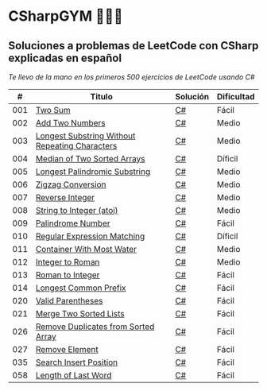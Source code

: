 # CSharpGYM 🥊💪🏽

## Soluciones a problemas de LeetCode con CSharp explicadas en español

_Te llevo de la mano en los primeros 500 ejercicios de LeetCode usando C#_

| # | Titulo | Solución | Dificultad |
|---| ----- | -------- | ---------- |
|001|[Two Sum](https://leetcode.com/problems/two-sum/) | [C#](https://github.com/Jonas-Lara/CSharpGYM/blob/main/Algoritmos-01-50/01-TwoSums.cs)|Fácil|
|002|[Add Two Numbers](https://leetcode.com/problems/add-two-numbers/) | [C#](https://github.com/Jonas-Lara/CSharpGYM/blob/main/Algoritmos-01-50/02-AddTwoNumbers.cs)|Medio|
|003|[Longest Substring Without Repeating Characters](https://leetcode.com/problems/longest-substring-without-repeating-characters/) | [C#](https://github.com/Jonas-Lara/CSharpGYM/blob/main/Algoritmos-01-50/03-LongestSubstringWithoutRepeatingCharacters.cs)|Medio|
|004|[Median of Two Sorted Arrays](https://leetcode.com/problems/median-of-two-sorted-arrays/) | [C#](https://github.com/Jonas-Lara/CSharpGYM/blob/main/Algoritmos-01-50/04-MedianOfTwoSortedArrays.cs)|Díficil|
|005|[Longest Palindromic Substring](https://leetcode.com/problems/longest-palindromic-substring/) | [C#](https://github.com/Jonas-Lara/CSharpGYM/blob/main/Algoritmos-01-50/05-LongestPalindromicSubstring.cs)|Medio|
|006|[Zigzag Conversion](https://leetcode.com/problems/zigzag-conversion/) | [C#]()|Medio|
|007|[Reverse Integer](https://leetcode.com/problems/reverse-integer/) | [C#]()|Medio|
|008|[String to Integer (atoi)](https://leetcode.com/problems/string-to-integer-atoi/) | [C#]()|Medio|
|009|[Palindrome Number](https://leetcode.com/problems/palindrome-number/) | [C#](https://github.com/Jonas-Lara/CSharpGYM/blob/main/Algoritmos-01-50/09-PalindromeNumber.cs)|Fácil|
|010|[Regular Expression Matching](https://leetcode.com/problems/regular-expression-matching/) | [C#]()|Díficil|
|011|[Container With Most Water](https://leetcode.com/problems/container-with-most-water/) | [C#]()|Medio|
|012|[Integer to Roman](https://leetcode.com/problems/integer-to-roman/) | [C#]()|Medio|
|013|[Roman to Integer](https://leetcode.com/problems/roman-to-integer/) | [C#](https://github.com/Jonas-Lara/CSharpGYM/blob/main/Algoritmos-01-50/13-RomanToInteger.cs)|Fácil|
|014|[Longest Common Prefix](https://leetcode.com/problems/longest-common-prefix/) | [C#](https://github.com/Jonas-Lara/CSharpGYM/blob/main/Algoritmos-01-50/14-LongestCommonPrefix.cs)|Fácil|
|020|[Valid Parentheses](https://leetcode.com/problems/valid-parentheses/) | [C#](https://github.com/Jonas-Lara/CSharpGYM/blob/main/Algoritmos-01-50/20-ValidParentheses.cs)|Fácil|
|021|[Merge Two Sorted Lists](https://leetcode.com/problems/merge-two-sorted-lists/) | [C#](https://github.com/Jonas-Lara/CSharpGYM/blob/main/Algoritmos-01-50/21-MergeTwoSortedLists.cs)|Fácil|
|026|[Remove Duplicates from Sorted Array](https://leetcode.com/problems/remove-duplicates-from-sorted-array/) | [C#](https://github.com/Jonas-Lara/CSharpGYM/blob/main/Algoritmos-01-50/26-RemoveDuplicatesFromSortedArray.cs)|Fácil|
|027|[Remove Element](https://leetcode.com/problems/remove-element/) | [C#](https://github.com/Jonas-Lara/CSharpGYM/blob/main/Algoritmos-01-50/27-RemoveElement.cs)|Fácil|
|035|[Search Insert Position](https://leetcode.com/problems/search-insert-position/)| [C#](https://github.com/Jonas-Lara/CSharpGYM/blob/main/Algoritmos-01-50/35-SearchInsertPosition.cs)|Fácil|
|058|[Length of Last Word](https://leetcode.com/problems/length-of-last-word/) | [C#](https://github.com/Jonas-Lara/CSharpGYM/blob/main/Algoritmos-50-100/58-LengthOfLastWord.cs)|Fácil|
